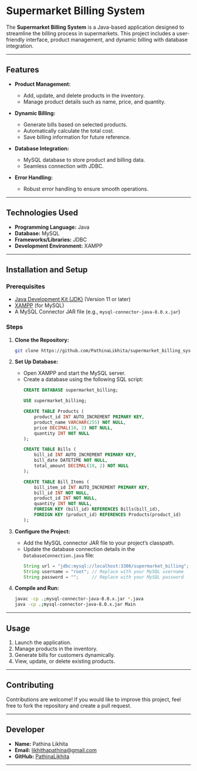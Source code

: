 
# Supermarket Billing System

The **Supermarket Billing System** is a Java-based application designed to streamline the billing process in supermarkets. This project includes a user-friendly interface, product management, and dynamic billing with database integration.

---

## Features
- **Product Management:**
  - Add, update, and delete products in the inventory.
  - Manage product details such as name, price, and quantity.

- **Dynamic Billing:**
  - Generate bills based on selected products.
  - Automatically calculate the total cost.
  - Save billing information for future reference.

- **Database Integration:**
  - MySQL database to store product and billing data.
  - Seamless connection with JDBC.

- **Error Handling:**
  - Robust error handling to ensure smooth operations.

---

## Technologies Used
- **Programming Language:** Java
- **Database:** MySQL
- **Frameworks/Libraries:** JDBC
- **Development Environment:** XAMPP

---

## Installation and Setup

### Prerequisites
- [Java Development Kit (JDK)](https://www.oracle.com/java/technologies/javase-downloads.html) (Version 11 or later)
- [XAMPP](https://www.apachefriends.org/index.html) (for MySQL)
- A MySQL Connector JAR file (e.g., `mysql-connector-java-8.0.x.jar`)

### Steps
1. **Clone the Repository:**
   ```bash
   git clone https://github.com/PathinaLikhita/supermarket_billing_system.git
   ```
2. **Set Up Database:**
   - Open XAMPP and start the MySQL server.
   - Create a database using the following SQL script:
     ```sql
     CREATE DATABASE supermarket_billing;

     USE supermarket_billing;

     CREATE TABLE Products (
         product_id INT AUTO_INCREMENT PRIMARY KEY,
         product_name VARCHAR(255) NOT NULL,
         price DECIMAL(10, 2) NOT NULL,
         quantity INT NOT NULL
     );

     CREATE TABLE Bills (
         bill_id INT AUTO_INCREMENT PRIMARY KEY,
         bill_date DATETIME NOT NULL,
         total_amount DECIMAL(10, 2) NOT NULL
     );

     CREATE TABLE Bill_Items (
         bill_item_id INT AUTO_INCREMENT PRIMARY KEY,
         bill_id INT NOT NULL,
         product_id INT NOT NULL,
         quantity INT NOT NULL,
         FOREIGN KEY (bill_id) REFERENCES Bills(bill_id),
         FOREIGN KEY (product_id) REFERENCES Products(product_id)
     );
     ```
3. **Configure the Project:**
   - Add the MySQL connector JAR file to your project’s classpath.
   - Update the database connection details in the `DatabaseConnection.java` file:
     ```java
     String url = "jdbc:mysql://localhost:3306/supermarket_billing";
     String username = "root"; // Replace with your MySQL username
     String password = "";     // Replace with your MySQL password
     ```

4. **Compile and Run:**
   ```bash
   javac -cp .;mysql-connector-java-8.0.x.jar *.java
   java -cp .;mysql-connector-java-8.0.x.jar Main
   ```

---

## Usage
1. Launch the application.
2. Manage products in the inventory.
3. Generate bills for customers dynamically.
4. View, update, or delete existing products.

---

## Contributing
Contributions are welcome! If you would like to improve this project, feel free to fork the repository and create a pull request.

---

## Developer
- **Name:** Pathina Likhita
- **Email:** likhithapathina@gmail.com
- **GitHub:** [PathinaLikhita](https://github.com/PathinaLikhita)

---


